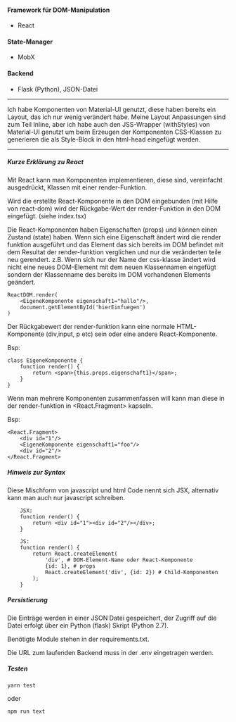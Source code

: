 #### Framework für DOM-Manipulation
* React

#### State-Manager
* MobX

#### Backend
* Flask (Python), JSON-Datei

---

Ich habe Komponenten von Material-UI genutzt, diese haben bereits ein Layout, das ich nur wenig verändert habe.
Meine Layout Anpassungen sind zum Teil Inline, aber ich habe auch den JSS-Wrapper (withStyles) von Material-UI genutzt um beim Erzeugen der Komponenten CSS-Klassen zu generieren die als Style-Block in den html-head eingefügt werden.

---

##### Kurze Erklärung zu React

Mit React kann man Komponenten implementieren, diese sind, vereinfacht ausgedrückt, Klassen mit einer render-Funktion.

Wird die erstellte React-Komponente in den DOM eingebunden (mit Hilfe von react-dom) wird der Rückgabe-Wert der render-Funktion in den DOM eingefügt. (siehe index.tsx)

Die React-Komponenten haben Eigenschaften (props) und können einen Zustand (state) haben. Wenn sich eine Eigenschaft ändert wird die render funktion ausgeführt und das Element das sich bereits im DOM befindet mit dem Resultat der render-funktion verglichen und nur die veränderten teile neu gerendert. z.B. Wenn sich nur der Name der css-klasse ändert wird nicht eine neues DOM-Element mit dem neuen Klassennamen eingefügt sondern der Klassenname des bereits im DOM vorhandenen Elements geändert.

```
ReactDOM.render(
    <EigeneKomponente eigenschaft1="hallo"/>,
    document.getElementById('hierEinfuegen')
)
```

Der Rückgabewert der render-funktion kann eine normale HTML-Komponente (div,input, p etc) sein oder eine andere React-Komponente.

Bsp:

```
class EigeneKomponente {
    function render() {
        return <span>{this.props.eigenschaft1}</span>;
    }
}
```

Wenn man mehrere Komponenten zusammenfassen will kann man diese in der render-funktion in <React.Fragment> kapseln.

Bsp:

```
<React.Fragment>
    <div id="1"/>
    <EigeneKomponente eigenschaft1="foo"/>
    <div id="2"/>
</React.Fragment>
```

##### Hinweis zur Syntax

Diese Mischform von javascript und html Code nennt sich JSX, alternativ kann man auch nur javascript schreiben.

```
    JSX:
    function render() {
        return <div id="1"><div id="2"/></div>;
    }

    JS:
    function render() {
        return React.createElement(
            'div', # DOM-Element-Name oder React-Komponente
            {id: 1}, # props
            React.createElement('div', {id: 2}) # Child-Komponenten
        );
    }

```

##### Persistierung

Die Einträge werden in einer JSON Datei gespeichert, der Zugriff auf die Datei erfolgt über ein Python (flask) Skript (Python 2.7). 

Benötigte Module stehen in der requirements.txt.

Die URL zum laufenden Backend muss in der .env eingetragen werden.


##### Testen

```yarn test```

oder

```npm run text```